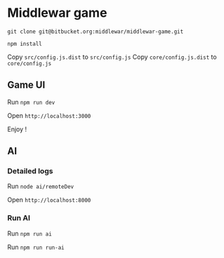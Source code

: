 # Middlewar game #

`git clone git@bitbucket.org:middlewar/middlewar-game.git`

`npm install`

Copy `src/config.js.dist` to `src/config.js`
Copy `core/config.js.dist` to `core/config.js`

## Game UI ##

Run `npm run dev`

Open `http://localhost:3000`

Enjoy !

## AI ##

### Detailed logs ###
Run `node ai/remoteDev`

Open `http://localhost:8000`

### Run AI ###
Run `npm run ai`

Run `npm run run-ai`

